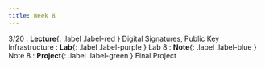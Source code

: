 ```yaml
---
title: Week 8
---
```


3/20
: **Lecture**{: .label .label-red } Digital Signatures, Public Key Infrastructure
: **Lab**{: .label .label-purple } Lab 8
: **Note**{: .label .label-blue } Note 8
: **Project**{: .label .label-green } Final Project